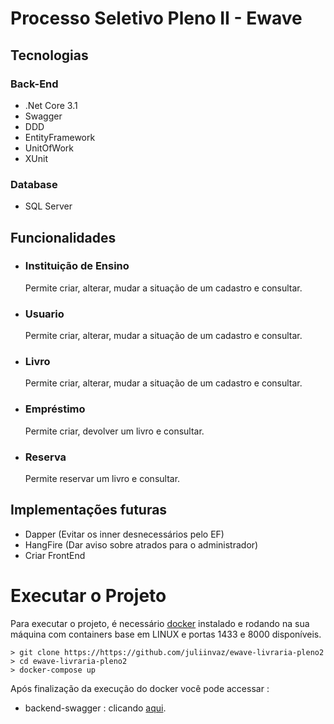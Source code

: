 # Processo Seletivo Pleno II - Ewave
## Tecnologias
### Back-End
- .Net Core 3.1
- Swagger
- DDD
- EntityFramework
- UnitOfWork 
- XUnit

### Database
- SQL Server

## Funcionalidades
- ### Instituição de Ensino
    Permite criar, alterar, mudar a situação de um cadastro e consultar. 
- ### Usuario
    Permite criar, alterar, mudar a situação de um cadastro e consultar.
- ### Livro
    Permite criar, alterar, mudar a situação de um cadastro e consultar.
- ### Empréstimo
    Permite criar, devolver um livro e consultar. 
- ### Reserva
    Permite reservar um livro e consultar. 

## Implementações futuras
- Dapper (Evitar os inner desnecessários pelo EF)
- HangFire (Dar aviso sobre atrados para o administrador)
- Criar FrontEnd

# Executar o Projeto
Para executar o projeto, é necessário [docker](https://www.docker.com  "docker") instalado e rodando na sua máquina com containers base em LINUX e portas 1433 e 8000 disponíveis.
```
> git clone https://https://github.com/juliinvaz/ewave-livraria-pleno2
> cd ewave-livraria-pleno2
> docker-compose up
```
Após finalização da execução do docker você pode accessar :
- backend-swagger : clicando [aqui](http://localhost:8000/swagger  "aqui").

 